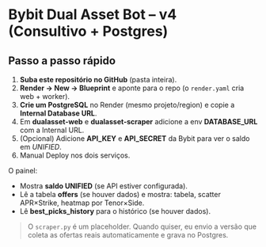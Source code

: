 # Bybit Dual Asset Bot – v4 (Consultivo + Postgres)

## Passo a passo rápido
1. **Suba este repositório no GitHub** (pasta inteira).
2. **Render → New → Blueprint** e aponte para o repo (o `render.yaml` cria web + worker).
3. **Crie um PostgreSQL** no Render (mesmo projeto/region) e copie a **Internal Database URL**.
4. Em **dualasset-web** e **dualasset-scraper** adicione a env **DATABASE_URL** com a Internal URL.
5. (Opcional) Adicione **API_KEY** e **API_SECRET** da Bybit para ver o saldo em *UNIFIED*.
6. Manual Deploy nos dois serviços.

O painel:
- Mostra **saldo UNIFIED** (se API estiver configurada).
- Lê a tabela **offers** (se houver dados) e mostra: tabela, scatter APR×Strike, heatmap por Tenor×Side.
- Lê **best_picks_history** para o histórico (se houver dados).

> O `scraper.py` é um placeholder. Quando quiser, eu envio a versão que coleta as ofertas reais automaticamente e grava no Postgres.

